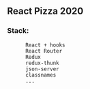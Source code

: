 ## React Pizza 2020

### Stack:
          
          React + hooks
          React Router
          Redux
          redux-thunk
          json-server
          classnames
          ...
